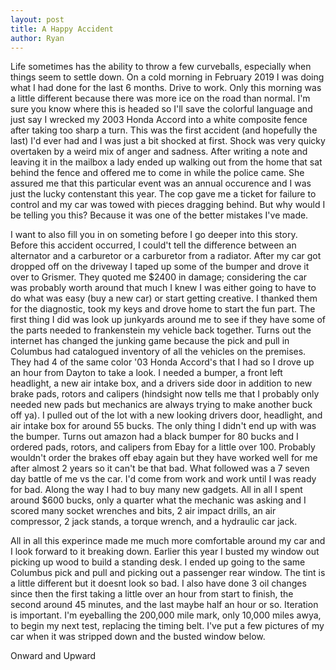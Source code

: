 ```yaml
---
layout: post
title: A Happy Accident
author: Ryan
---
```

Life sometimes has the ability to throw a few curveballs, especially when things seem to settle down. On a cold morning in February 2019 I was doing what I had done for the last 6 months. Drive to work. Only this morning was a little different because there was more ice on the road than normal. I'm sure you know where this is headed so I'll save the colorful language and just say I wrecked my 2003 Honda Accord into a white composite fence after taking too sharp a turn. This was the first accident (and hopefully the last) I'd ever had and I was just a bit shocked at first. Shock was very quicky overtaken by a weird mix of anger and sadness. After writing a note and leaving it in the mailbox a lady ended up walking out from the home that sat behind the fence and offered me to come in while the police came. She assured me that this particular event was an annual occurence and I was just the lucky contenstant this year. The cop gave me a ticket for failure to control and my car was towed with pieces dragging behind. But why would I be telling you this? Because it was one of the better mistakes I've made.

I want to also fill you in on someting before I go deeper into this story. Before this accident occurred, I could't tell the difference between an alternator and a carburetor or a carburetor from a radiator. After my car got dropped off on the driveway I taped up some of the bumper and drove it over to Grismer. They quoted me $2400 in damage; considering the car was probably worth around that much I knew I was either going to have to do what was easy (buy a new car) or start getting creative. I thanked them for the diagnostic, took my keys and drove home to start the fun part. The first thing I did was look up junkyards around me to see if they have some of the parts needed to frankenstein my vehicle back together. Turns out the internet has changed the junking game because the pick and pull in Columbus had catalogued inventory of all the vehicles on the premises. They had 4 of the same color '03 Honda Accord's that I had so I drove up an hour from Dayton to take a look. I needed a bumper, a front left headlight, a new air intake box, and a drivers side door in addition to new brake pads, rotors and calipers (hindsight now tells me that I probably only needed new pads but mechanics are always trying to make another buck off ya). I pulled out of the lot with a new looking drivers door, headlight, and air intake box for around 55 bucks. The only thing I didn't end up with was the bumper. Turns out amazon had a black bumper for 80 bucks and I ordered pads, rotors, and calipers from Ebay for a little over 100. Probably wouldn't order the brakes off ebay again but they have worked well for me after almost 2 years so it can't be that bad. What followed was a 7 seven day battle of me vs the car. I'd come from work and work until I was ready for bad. Along the way I had to buy many new gadgets. All in all I spent around $600 bucks, only a quarter what the mechanic was asking and I scored many socket wrenches and bits, 2 air impact drills, an air compressor, 2 jack stands, a torque wrench, and a hydraulic car jack. 

All in all this experince made me much more comfortable around my car and I look forward to it breaking down. Earlier this year I busted my window out picking up wood to build a standing desk. I ended up going to the same Columbus pick and pull and picking out a passenger rear window. The tint is a little different but it doesnt look so bad. I also have done 3 oil changes since then the first taking a little over an hour from start to finish, the second around 45 minutes, and the last maybe half an hour or so. Iteration is important. I'm eyeballing the 200,000 mile mark, only 10,000 miles awya, to begin my next test, replacing the timing belt. I've put a few pictures of my car when it was stripped down and the busted window below. 

Onward and Upward


